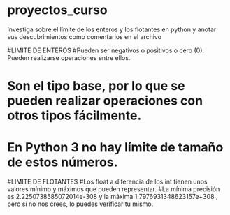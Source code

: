 # proyectos_curso
Investiga sobre el límite de los enteros y los flotantes en python y anotar sus descubrimientos como comentarios en el archivo


#LIMITE DE ENTEROS
#Pueden ser negativos o positivos o cero (0). Pueden realizarse operaciones entre ellos. 
# Son el tipo base, por lo que se pueden realizar operaciones con otros tipos fácilmente. 
# En Python 3 no hay límite de tamaño de estos números.

#LIMITE DE FLOTANTES
#Los float a diferencia de los int tienen unos valores mínimo y máximos que pueden representar. 
#La mínima precisión es 2.2250738585072014e-308 y la máxima 1.7976931348623157e+308 , pero si no nos crees, lo puedes verificar tu mismo.


